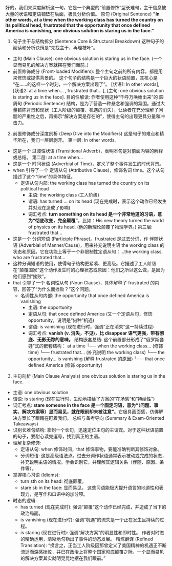 好的，我们来深度解析这一句，它是一个典型的“前置修饰”型长难句，主干信息被大量的状语和定语铺垫在后面，极具分析价值。
原句 (Original Sentence)
**"In other words, at a time when the working class has turned the country on its political head, frustrated that the opportunity that once defined America is vanishing, one obvious solution is staring us in the face."**

1. 句子主干与结构拆分 (Sentence Core & Structural Breakdown)
这种句子的阅读和分析诀窍是“先找主干，再理枝叶”。
 * 主句 (Main Clause): one obvious solution is staring us in the face. (一个显而易见的解决方案就摆在我们面前。)
 * 前置修饰成分 (Front-loaded Modifiers): 整个主句之前的所有内容，都是用来修饰或提供背景的。
这个句子的结构是一个巨大的状语前置，其核心是 “在……的这样一个时刻，一个解决方案出现了”。
[状语1: In other words], [状语2: at a time when... , frustrated that... ], [主句: one obvious solution is staring us in the face].
目的性解读: 作者使用这种“千呼万唤始出来”的 圆周句 (Periodic Sentence) 结构，是为了营造一种悬念和强调的氛围。通过大量铺陈背景和现状（工人阶级的颠覆、机遇的消失），让读者在充分理解了问题的严重性之后，再揭示“解决方案是存在的”，使得主句的出现更具分量和冲击力。
2. 前置修饰成分深度剖析 (Deep Dive into the Modifiers)
这是句子的难点和精华所在，我们一层层剥开。
第一层: In other words,
 * 这是一个 过渡性状语 (Transitional Adverb)，表明本句是对前面内容的解释或总结。
第二层: at a time when...
 * 这是一个 时间状语 (Adverbial of Time)，定义了整个事件发生的时代背景。
 * when 引导了一个 定语从句 (Attributive Clause)，修饰名词 time。这个从句描述了这个“time”的具体特征。
   * 定语从句内部: the working class has turned the country on its political head
     * 主语: the working class (工人阶级)
     * 谓语: has turned ... on its head (现在完成时，表示这个动作已经发生并对现在造成了影响)
     * 词汇考点: **turn something on its head 是一个非常地道的习语，意为“彻底改变，完全颠覆”**。比如：His new theory turned the world of physics on its head. (他的新理论颠覆了物理学界。)
     第三层: frustrated that...
 * 这是一个 分词短语 (Participle Phrase)。frustrated 是过去分词，作 伴随状语 (Adverbial of Manner/Cause)，用来补充说明主语 the working class 的状态和原因。它在功能上等于一个非限制性定语从句：...the working class, who are frustrated that...
 * 这种分词短语的使用，使得句子结构更紧凑、更高级。它描述了工人阶级在“颠覆国家”这个动作发生时的心理状态或原因：他们之所以这么做，是因为他们感到“挫败”。
 * that 引导了一个 名词性从句 (Noun Clause)，具体解释了 frustrated 的内容，回答了“为什么而挫败？”这个问题。
   * 名词性从句内部: the opportunity that once defined America is vanishing
     * 主语: the opportunity
     * 定语从句: that once defined America (又一个定语从句，修饰 opportunity，说明是“何种”机遇)
     * 谓语: is vanishing (现在进行时，强调“正在消失”这一持续过程)
     * 词汇考点: **vanish (v. 消失，不见)，比 disappear 语气更强，带有彻底、无影无踪的意味。**
     结构嵌套总结:
     这个前置部分形成了“俄罗斯套娃”式的嵌套结构：
     at a time
     └── when the working class... (修饰 time)
     └── frustrated that... (补充说明 the working class)
     └── the opportunity... is vanishing (解释 frustrated 的原因)
     └── that once defined America (修饰 opportunity)
3. 主句剖析 (Main Clause Analysis)
one obvious solution is staring us in the face.
 * 主语: one obvious solution
 * 谓语: is staring (现在进行时，生动地描绘了方案的“在场感”和“持续性”)
 * 词汇考点: **stare someone in the face 是一个固定习语，意为“（问题、事实、解决方案等）显而易见，就在眼前却未被注意”**。它极具画面感，仿佛解决方案长了眼睛在盯着我们。
总结与备考导向 (Summary & Exam-Oriented Takeaways)
 * 识别长难句结构: 拿到一个长句，迅速定位主句的主谓宾。对于这种状语前置的句子，要耐心读完逗号，找到真正的主语。
 * 理解复杂修饰:
   * 定语从句: when 修饰时间，that 修饰事物，要能准确判断其修饰对象。
   * 分词短语: 这是高级语法点。过去分词作状语通常表示被动或完成的状态，补充说明主语的情况。学会识别它，并理解其逻辑关系（伴随、原因、条件等）。
 * 掌握核心习语 (Idioms):
   * turn sth on its head: 彻底颠覆。
   * stare sb in the face: 显而易见。
     这些习语能极大提升语言的地道性和表现力，是写作和口语中的加分项。
 * 时态的逻辑:
   * has turned (现在完成时): 强调“颠覆”这个动作已经完成，并造成了当下的政治局面。
   * is vanishing (现在进行时): 强调“机遇”的流失是一个正在发生且持续的过程。
   * is staring (现在进行时): 强调“解决方案”的明显性和即时性。
     作者对时态的精确运用，清晰地勾勒出了事件的动态发展。
     精炼翻译 (Refined Translation):
     “换言之，正当工人阶级因那曾定义了美国精神的机遇正不断流逝而深感挫败，并已在政治上将整个国家彻底颠覆之际，一个显而易见的解决方案其实就明晃晃地摆在我们眼前。”